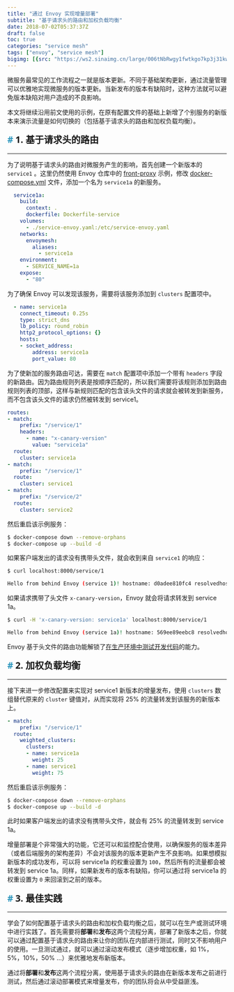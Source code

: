 ```yaml
---
title: "通过 Envoy 实现增量部署"
subtitle: "基于请求头的路由和加权负载均衡"
date: 2018-07-02T05:37:37Z
draft: false
toc: true
categories: "service mesh"
tags: ["envoy", "service mesh"]
bigimg: [{src: "https://ws2.sinaimg.cn/large/006tNbRwgy1fwtkgo7kp3j31kw0d0750.jpg"}]
---
```


<!--more-->

微服务最常见的工作流程之一就是版本更新。不同于基础架构更新，通过流量管理可以优雅地实现微服务的版本更新。当新发布的版本有缺陷时，这种方法就可以避免版本缺陷对用户造成的不良影响。

本文将继续沿用前文使用的示例，在原有配置文件的基础上新增了个别服务的新版本来演示流量是如何切换的（包括基于请求头的路由和加权负载均衡）。

## 1. 基于请求头的路由

----

为了说明基于请求头的路由对微服务产生的影响，首先创建一个新版本的 `service1` 。这里仍然使用 Envoy 仓库中的 [front-proxy](https://github.com/envoyproxy/envoy/tree/master/examples/front-proxy) 示例，修改 [docker-compose.yml](https://github.com/envoyproxy/envoy/blob/master/examples/front-proxy/docker-compose.yml) 文件，添加一个名为 `service1a` 的新服务。

```yaml
  service1a:
    build:
      context: .
      dockerfile: Dockerfile-service
    volumes:
      - ./service-envoy.yaml:/etc/service-envoy.yaml
    networks:
      envoymesh:
        aliases:
          - service1a
    environment:
      - SERVICE_NAME=1a
    expose:
      - "80"
```

为了确保 Envoy 可以发现该服务，需要将该服务添加到 `clusters` 配置项中。

```yaml
  - name: service1a
    connect_timeout: 0.25s
    type: strict_dns
    lb_policy: round_robin
    http2_protocol_options: {}
    hosts:
    - socket_address:
        address: service1a
        port_value: 80
```

为了使新加的服务路由可达，需要在 `match` 配置项中添加一个带有 `headers` 字段的新路由。因为路由规则列表是按顺序匹配的，所以我们需要将该规则添加到路由规则列表的顶部，这样与新规则匹配的包含该头文件的请求就会被转发到新服务，而不包含该头文件的请求仍然被转发到 service1。

```yaml
routes:
- match:
    prefix: "/service/1"
    headers:
      - name: "x-canary-version"
        value: "service1a"
  route:
    cluster: service1a
- match:
    prefix: "/service/1"
  route:
    cluster: service1
- match:
    prefix: "/service/2"
  route:
    cluster: service2
```

然后重启该示例服务：

```bash
$ docker-compose down --remove-orphans
$ docker-compose up --build -d
```

如果客户端发出的请求没有携带头文件，就会收到来自 `service1` 的响应：

```bash
$ curl localhost:8000/service/1

Hello from behind Envoy (service 1)! hostname: d0adee810fc4 resolvedhostname: 172.18.0.2
```

如果请求携带了头文件 `x-canary-version`，Envoy 就会将请求转发到 service 1a。

```bash
$ curl -H 'x-canary-version: service1a' localhost:8000/service/1

Hello from behind Envoy (service 1a)! hostname: 569ee89eebc8 resolvedhostname: 172.18.0.6
```

Envoy 基于头文件的路由功能解锁了[在生产环境中测试开发代码](https://opensource.com/article/17/8/testing-production)的能力。

## 2. 加权负载均衡

----

接下来进一步修改配置来实现对 service1 新版本的增量发布，使用 `clusters` 数组替代原来的 `cluster` 键值对，从而实现将 25% 的流量转发到该服务的新版本上。

```yaml
- match:
    prefix: "/service/1"
  route:
    weighted_clusters:
      clusters:
      - name: service1a
        weight: 25
      - name: service1
        weight: 75
```

然后重启该示例服务：

```bash
$ docker-compose down --remove-orphans
$ docker-compose up --build -d
```

此时如果客户端发出的请求没有携带头文件，就会有 25% 的流量转发到 service 1a。

增量部署是个非常强大的功能，它还可以和监控配合使用，以确保服务的版本差异（或者后端服务的架构差异）不会对该服务的版本更新产生不良影响。如果想模拟新版本的成功发布，可以将 service1a 的权重设置为 `100`，然后所有的流量都会被转发到 service 1a。同样，如果新发布的版本有缺陷，你可以通过将 service1a 的权重设置为 `0` 来回滚到之前的版本。

## 3. 最佳实践

----

学会了如何配置基于请求头的路由和加权负载均衡之后，就可以在生产或测试环境中进行实践了。首先需要将**部署**和**发布**这两个流程分离，部署了新版本之后，你就可以通过配置基于请求头的路由来让你的团队在内部进行测试，同时又不影响用户的使用。一旦测试通过，就可以通过滚动发布模式（逐步增加权重，如 1%，5%，10%，50% ...）来优雅地发布新版本。

通过将**部署**和**发布**这两个流程分离，使用基于请求头的路由在新版本发布之前进行测试，然后通过滚动部署模式来增量发布，你的团队将会从中受益匪浅。


<style>
a:hover{cursor:url(https://ws1.sinaimg.cn/large/006tNbRwgy1fwtq1w7x67j3018016a9x.jpg), pointer;}
body {
    cursor: url(https://ws3.sinaimg.cn/large/006tNbRwgy1fwtq36ft35j301y01ljra.jpg), default;
}
h1,h2,h3,h4,h5,h6 {
    font-family: 'Open Sans', 'Helvetica Neue', Helvetica, Arial, sans-serif;
    font-weight: 800;
    margin-top: 35px;
}
h2 {
    display: block;
    font-size: 1.5em;
    margin-block-start: 0.83em;
    margin-block-end: 0.83em;
    margin-inline-start: 0px;
    margin-inline-end: 0px;
    font-weight: bold;
}
h2::before {
    content: "#";
    margin-right: 5px;
    color: #2d96bd;
}
h3 {
    color: #0099CC;
}
h4 {
    color: #F77A0B;
}
li {
    line-height: 2;
    font-size: 0.9em;
}
blockquote {
    padding: 10px 20px;
    margin: 0 0 20px;
    font-size: 16px;
    border-left: 5px solid #986dbd;
}
#h2{
    margin-bottom:2em;
    margin-right: 5px;
    padding: 8px 15px;
    letter-spacing: 2px;
    background-image: linear-gradient(to right bottom, rgb(0, 188, 212), rgb(63, 81, 181));
    background-color: rgb(63, 81, 181);
    color: rgb(255, 255, 255);
    border-left: 10px solid rgb(51, 51, 51);
    border-radius:5px;
    text-shadow: rgb(102, 102, 102) 1px 1px 1px;
    box-shadow: rgb(102, 102, 102) 1px 1px 2px;
}
#note {
    font-size: 1.5rem;
    font-style: italic;
    padding: 0 1rem;
    margin: 2.5rem 0;
    position: relative;
    background-color: #fafeff;
    border-top: 1px dotted #9954bb;
    border-bottom: 1px dotted #9954bb;
}
#note-title {
    padding: 0.2rem 0.5rem;
    background: #9954bb;
    color: #FFF;
    position: absolute;
    left: 0;
    top: 0.25rem;
    box-shadow: 0 2px 4px rgba(0,0,0,0.2);
    border-radius: 4px;
    -webkit-transform: rotate(-5deg) translateX(-10px) translateY(-25px);
    -moz-transform: rotate(-5deg) translateX(-10px) translateY(-25px);
    -ms-transform: rotate(-5deg) translateX(-10px) translateY(-25px);
    -o-transform: rotate(-5deg) translateX(-10px) translateY(-25px);
    transform: rotate(-5deg) translateX(-10px) translateY(-25px);
}
#inline-yellow {
display:inline;
padding:.2em .6em .3em;
font-size:80%;
font-weight:bold;
line-height:1;
color:#fff;
text-align:center;
white-space:nowrap;
vertical-align:baseline;
border-radius:0;
background-color: #f0ad4e;
}
#inline-green {
display:inline;
padding:.2em .6em .3em;
font-size:80%;
font-weight:bold;
line-height:1;
color:#fff;
text-align:center;
white-space:nowrap;
vertical-align:baseline;
border-radius:0;
background-color: #5cb85c;
}
#inline-blue {
display:inline;
padding:.2em .6em .3em;
font-size:80%;
font-weight:bold;
line-height:1;
color:#fff;
text-align:center;
white-space:nowrap;
vertical-align:baseline;
border-radius:0;
background-color: #2780e3;
}
#inline-purple {
display:inline;
padding:.2em .6em .3em;
font-size:80%;
font-weight:bold;
line-height:1;
color:#fff;
text-align:center;
white-space:nowrap;
vertical-align:baseline;
border-radius:0;
background-color: #9954bb;
}
#div-border-left-red {
display: block;
padding: 10px;
margin: 10px 0;
border: 1px solid #ccc;
border-left-width: 5px;
border-radius: 3px;
border-left-color: #df3e3e;
}
#div-border-left-yellow {
display: block;
padding: 10px;
margin: 10px 0;
border: 1px solid #ccc;
border-left-width: 5px;
border-radius: 3px;
border-left-color: #f0ad4e;
}
#div-border-left-green {
display: block;
padding: 10px;
margin: 10px 0;
border: 1px solid #ccc;
border-left-width: 5px;
border-radius: 3px;
border-left-color: #5cb85c;
}
#div-border-left-blue {
display: block;
padding: 10px;
margin: 10px 0;
border: 1px solid #ccc;
border-left-width: 5px;
border-radius: 3px;
border-left-color: #2780e3;
}
#div-border-left-purple {
display: block;
padding: 10px;
margin: 10px 0;
border: 1px solid #ccc;
border-left-width: 5px;
border-radius: 3px;
border-left-color: #9954bb;
}
#div-border-right-red {
display: block;
padding: 10px;
margin: 10px 0;
border: 1px solid #ccc;
border-right-width: 5px;
border-radius: 3px;
border-right-color: #df3e3e;
}
#div-border-right-yellow {
display: block;
padding: 10px;
margin: 10px 0;
border: 1px solid #ccc;
border-right-width: 5px;
border-radius: 3px;
border-right-color: #f0ad4e;
}
#div-border-right-green {
display: block;
padding: 10px;
margin: 10px 0;
border: 1px solid #ccc;
border-right-width: 5px;
border-radius: 3px;
border-right-color: #5cb85c;
}
#div-border-right-blue {
display: block;
padding: 10px;
margin: 10px 0;
border: 1px solid #ccc;
border-right-width: 5px;
border-radius: 3px;
border-right-color: #2780e3;
}
#div-border-right-purple {
display: block;
padding: 10px;
margin: 10px 0;
border: 1px solid #ccc;
border-right-width: 5px;
border-radius: 3px;
border-right-color: #9954bb;
}
#div-border-top-red {
display: block;
padding: 10px;
margin: 10px 0;
border: 1px solid #ccc;
border-top-width: 5px;
border-radius: 3px;
border-top-color: #df3e3e;
}
#div-border-top-yellow {
display: block;
padding: 10px;
margin: 10px 0;
border: 1px solid #ccc;
border-top-width: 5px;
border-radius: 3px;
border-top-color: #f0ad4e;
}
#div-border-top-green {
display: block;
padding: 10px;
margin: 10px 0;
border: 1px solid #ccc;
border-top-width: 5px;
border-radius: 3px;
border-top-color: #5cb85c;
}
#div-border-top-blue {
display: block;
padding: 10px;
margin: 10px 0;
border: 1px solid #ccc;
border-top-width: 5px;
border-radius: 3px;
border-top-color: #2780e3;
}
#div-border-top-purple {
display: block;
padding: 10px;
margin: 10px 0;
border: 1px solid #ccc;
border-top-width: 5px;
border-radius: 3px;
border-top-color: #9954bb;
}
</style>
